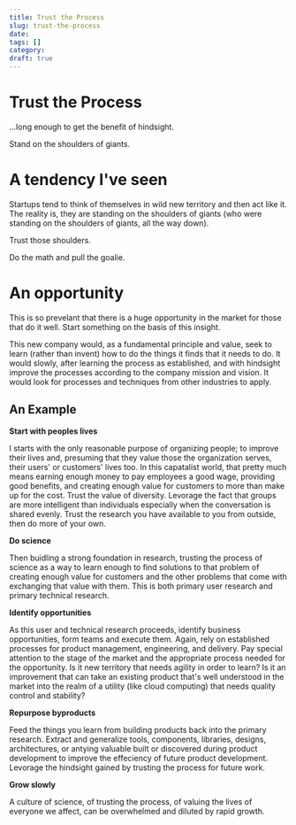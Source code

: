 ```yaml
---
title: Trust the Process
slug: trust-the-process
date:
tags: []
category:
draft: true
---
```


# Trust the Process

...long enough to get the benefit of hindsight.

Stand on the shoulders of giants.

# A tendency I've seen

Startups tend to think of themselves in wild new territory and then
act like it. The reality is, they are standing on the shoulders of
giants (who were standing on the shoulders of giants, all the way
down).

Trust those shoulders.

Do the math and pull the goalie.

# An opportunity

This is so prevelant that there is a huge opportunity in the market
for those that do it well. Start something on the basis of this
insight.

This new company would, as a fundamental principle and value, seek to
learn (rather than invent) how to do the things it finds that it needs
to do. It would slowly, after learning the process as established, and
with hindsight improve the processes according to the company mission
and vision. It would look for processes and techniques from other
industries to apply.

## An Example

**Start with peoples lives**

I starts with the only reasonable purpose of organizing people; to
improve their lives and, presuming that they value those the
organization serves, their users' or customers' lives too. In this
capatalist world, that pretty much means earning enough money to pay
employees a good wage, providing good benefits, and creating enough
value for customers to more than make up for the cost. Trust the value
of diversity. Levorage the fact that groups are more intelligent than
individuals especially when the conversation is shared evenly. Trust
the research you have available to you from outside, then do more of
your own.

**Do science**

Then buidling a strong foundation in research, trusting the process of
science as a way to learn enough to find solutions to that problem of
creating enough value for customers and the other problems that come
with exchanging that value with them. This is both primary user
research and primary technical research.

**Identify opportunities**

As this user and technical research proceeds, identify business
opportunities, form teams and execute them. Again, rely on established
processes for product management, engineering, and delivery. Pay
special attention to the stage of the market and the appropriate
process needed for the opportunity. Is it new territory that needs
agility in order to learn? Is it an improvement that can take an
existing product that's well understood in the market into the realm
of a utility (like cloud computing) that needs quality control and
stability?

**Repurpose byproducts**

Feed the things you learn from building products back into the primary
research. Extract and generalize tools, components, libraries,
designs, architectures, or antying valuable built or discovered during
product development to improve the effeciency of future product
development. Levorage the hindsight gained by trusting the process for
future work.

**Grow slowly**

A culture of science, of trusting the process, of valuing the lives of
everyone we affect, can be overwhelmed and diluted by rapid growth.